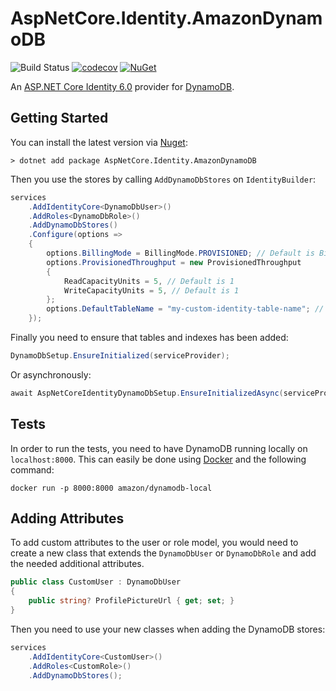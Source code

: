 # AspNetCore.Identity.AmazonDynamoDB

![Build Status](https://github.com/ganhammar/AspNetCore.Identity.AmazonDynamoDB/actions/workflows/ci-cd.yml/badge.svg) [![codecov](https://codecov.io/gh/ganhammar/AspNetCore.Identity.AmazonDynamoDB/branch/main/graph/badge.svg?token=S4M1VCX8J6)](https://codecov.io/gh/ganhammar/AspNetCore.Identity.AmazonDynamoDB) [![NuGet](https://img.shields.io/nuget/v/AspNetCore.Identity.AmazonDynamoDB)](https://www.nuget.org/packages/AspNetCore.Identity.AmazonDynamoDB)

An [ASP.NET Core Identity 6.0](https://github.com/dotnet/aspnetcore/tree/main/src/Identity) provider for [DynamoDB](https://aws.amazon.com/dynamodb/).

## Getting Started

You can install the latest version via [Nuget](https://www.nuget.org/packages/AspNetCore.Identity.AmazonDynamoDB):

```
> dotnet add package AspNetCore.Identity.AmazonDynamoDB
```

Then you use the stores by calling `AddDynamoDbStores` on `IdentityBuilder`:

```c#
services
    .AddIdentityCore<DynamoDbUser>()
    .AddRoles<DynamoDbRole>()
    .AddDynamoDbStores()
    .Configure(options =>
    {
        options.BillingMode = BillingMode.PROVISIONED; // Default is BillingMode.PAY_PER_REQUEST
        options.ProvisionedThroughput = new ProvisionedThroughput
        {
            ReadCapacityUnits = 5, // Default is 1
            WriteCapacityUnits = 5, // Default is 1
        };
        options.DefaultTableName = "my-custom-identity-table-name"; // Default is identity
    });
```

Finally you need to ensure that tables and indexes has been added:

```c#
DynamoDbSetup.EnsureInitialized(serviceProvider);
```

Or asynchronously:

```c#
await AspNetCoreIdentityDynamoDbSetup.EnsureInitializedAsync(serviceProvider);
```

## Tests

In order to run the tests, you need to have DynamoDB running locally on `localhost:8000`. This can easily be done using [Docker](https://www.docker.com/) and the following command:

```
docker run -p 8000:8000 amazon/dynamodb-local
```

## Adding Attributes

To add custom attributes to the user or role model, you would need to create a new class that extends the `DynamoDbUser` or `DynamoDbRole` and add the needed additional attributes.

```c#
public class CustomUser : DynamoDbUser
{
    public string? ProfilePictureUrl { get; set; }
}
```

Then you need to use your new classes when adding the DynamoDB stores:

```c#
services
    .AddIdentityCore<CustomUser>()
    .AddRoles<CustomRole>()
    .AddDynamoDbStores();
```

